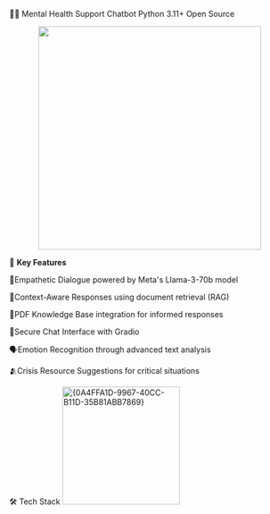🧠💬 Mental Health Support Chatbot Python 3.11+ Open Source
<div align="center"> <img src="https://media.giphy.com/media/v1.Y2lkPTc5MGI3NjExa3F5dGc3cGQ4Y2Q5cDl4M2h5cWJjZ2l1a3J0dTZ4Z3h5Y2Z5d2Z1biZlcD12MV9pbnRlcm5hbF9naWZfYnlfaWQmY3Q9Zw/l0HU7VU8VqcdU8K6A/giphy.gif" width="400"> </div>

🌟 **Key Features**

🚀Empathetic Dialogue powered by Meta's Llama-3-70b model

🤖Context-Aware Responses using document retrieval (RAG)

📖PDF Knowledge Base integration for informed responses

📱Secure Chat Interface with Gradio

🗣️Emotion Recognition through advanced text analysis

🫂Crisis Resource Suggestions for critical situations

🛠️ Tech Stack
<img width="211" alt="{0A4FFA1D-9967-40CC-B11D-35B81ABB7869}" src="https://github.com/user-attachments/assets/4b692386-f79a-474c-913f-00e51bd0c5ec" />

